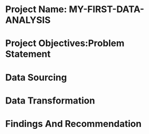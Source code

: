 # Project Name: MY-FIRST-DATA-ANALYSIS



# Project Objectives:Problem Statement




# Data Sourcing




# Data Transformation




# Findings And Recommendation
